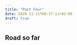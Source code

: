 ```yaml
---
title: "Post Four"
date: 2020-11-21T00:37:11+02:00
draft: true
---
```


## Road so far

### 





### 
